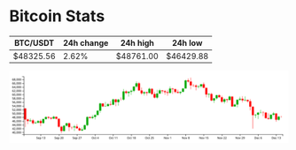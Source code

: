 # Bitcoin Stats

BTC/USDT|24h change|24h high|24h low|
|---|---|---|---|
|$48325.56|2.62%|$48761.00|$46429.88|

<img src="./chart.svg">
